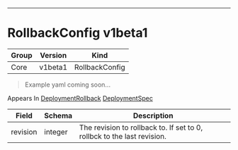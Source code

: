 

-----------
# RollbackConfig v1beta1

Group        | Version     | Kind
------------ | ---------- | -----------
Core | v1beta1 | RollbackConfig







> Example yaml coming soon...




<aside class="notice">
Appears In <a href="#deploymentrollback-v1beta1">DeploymentRollback</a> <a href="#deploymentspec-v1beta1">DeploymentSpec</a> </aside>

Field        | Schema     | Description
------------ | ---------- | -----------
revision | integer | The revision to rollback to. If set to 0, rollbck to the last revision.







